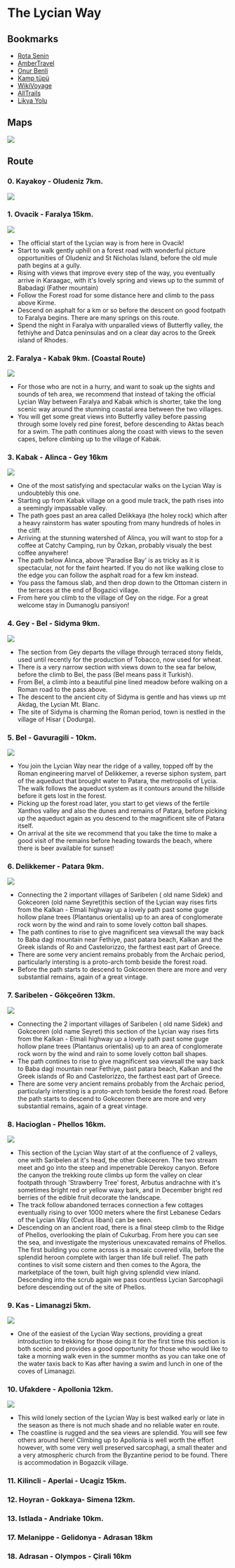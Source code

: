 # The Lycian Way

## Bookmarks

* [Rota Senin](https://www.rotasenin.com/likya-yolu/)
* [AmberTravel](https://www.ambertravel.com/map-of-the-lycian-way)
* [Onur Benli](https://www.youtube.com/watch?v=WHxGK_yyp_U&list=PLyn6bf31fZGe3wCj_dVSVfsE_BBqdqjsJ)
* [Kamp tüpü](https://www.facebook.com/groups/likya/permalink/896188503879297)
* [WikiVoyage](https://en.wikivoyage.org/wiki/Lycian_Way)
* [AllTrails](https://www.alltrails.com/trail/turkey/mugla/lycian-way)
* [Likya Yolu](https://www.likyayolu.org/2018/02/001-fethiye-ovacik.html)

## Maps

![](https://cldup.com/UHoPG7u6RE.png)

## Route

### 0. Kayakoy - Oludeniz 7km.

![](https://cldup.com/4zRNQTuuXg.png)

### 1. Ovacik - Faralya 15km.

![](https://cldup.com/8T8HHtxiSm.png)

* The official start of the Lycian way is from here in Ovacik! 
* Start to walk gently uphill on a forest road with wonderful picture opportunities of Oludeniz and St Nicholas Island, before the old mule path begins at a gully. 
* Rising with views that improve every step of the way, you eventually arrive in Karaagac, with it's lovely spring and views up to the summit of Babadagi (Father mountain)
* Follow the Forest road for some distance here and climb to the pass above Kirme. 
* Descend on asphalt for a km or so before the descent on good footpath to Faralya begins. There are many springs on this route. 
* Spend the night in Faralya with unparalled views of Butterfly valley, the fethiyhe and Datca peninsulas and on a clear day acros to the Greek island of Rhodes.


### 2. Faralya - Kabak 9km. (Coastal Route)

![](https://cldup.com/UzLO0Djvip.png)

* For those who are not in a hurry, and want to soak up the sights and sounds of teh area, we recommend that instead of taking the official Lycian Way between Faralya and Kabak which is shorter, take the long scenic way around the stunning coastal area between the two villages.
* You will get some great views into Butterfly valley before passing through some lovely red pine forest, before descending to Aktas beach for a swim. The path continues along the coast with views to the seven capes, before climbing up to the village of Kabak.

### 3. Kabak - Alinca - Gey 16km

![](https://cldup.com/CLCGhtNhhX.png)

* One of the most satisfying and spectacular walks on the Lycian Way is undoubtebly this one.
* Starting up from Kabak village on a good mule track, the path rises into a seemingly impassable valley.  
* The path goes past an area called Delikkaya (the holey rock) which after a heavy rainstorm has water spouting from many hundreds of holes in the cliff.
* Arriving at the stunning watershed of Alinca,  you will want to stop for a coffee at Catchy Camping, run by Özkan, probably visualy the best coffee anywhere!
* The path below Alınca, above 'Paradise Bay' is as tricky as it is spectacular, not for the faint hearted. If you do not like walking close to the edge you can follow the asphalt road for a few km instead.
* You pass the famous slab, and then drop down to the Ottoman cistern in the terraces at the end of Bogazici village.
* From here you climb to the village of Gey on the ridge.  For a great welcome stay in Dumanoglu pansiyon!

### 4. Gey - Bel - Sidyma 9km.

![](https://cldup.com/vY1NDgU9C6.png)

* The section from Gey departs the village through terraced stony fields, used until recently for the production of Tobacco, now used for wheat.  
* There is a very narrow section with views down to the sea far below, before the climb to Bel, the pass (Bel means pass it Turkish).
* From Bel, a climb into a beautiful pine lined meadow before walking on a Roman road to the pass above. 
* The descent to the ancient city of Sidyma is gentle and has views up mt Akdag, the Lycian Mt. Blanc.
* The site of Sidyma is charming the Roman period, town is nestled in the village of Hisar ( Dodurga).

### 5. Bel - Gavuragili - 10km.

![](https://cldup.com/9NV6hLNckc.png)

* You join the Lycian Way near the ridge of a valley, topped off by the Roman engineering marvel of Delikkemer, a reverse siphon system, part of the aqueduct that brought water to Patara, the metropolis of Lycia. The walk follows the aqueduct system as it contours around the hillside before it gets lost in the forest.
* Picking up the forest road later, you start to get views of the fertile Xanthos valley and also the dunes and remains of Patara, before picking up the aqueduct again as you descend to the magnificent site of Patara itself.
* On arrival at the site we recommend that you take the time to make a good visit of the remains before heading towards the beach, where there is beer available for sunset!

### 6. Delikkemer - Patara 9km.

![](https://cldup.com/wjHYBj3eiB.png)

* Connecting the 2 important villages of Saribelen ( old name Sidek) and Gokceoren (old name Seyret)this section of the Lycian way rises firts from the Kalkan - Elmali highway up a lovely path past some guge hollow plane trees (Plantanus orientalis) up to an area of conglomerate rock worn by the wind and rain to some lovely cotton ball shapes.
* The path contines to rise to give magnificent sea viewsall the way back to Baba dagi mountain near Fethiye, past patara beach, Kalkan and the Greek islands of Ro and Castelorizzo, the farthest east part of Greece.  
* There are some very ancient remains probably from the Archaic period, particularly intersting is a proto-arch tomb beside the forest road.  
* Before the path starts to descend to Gokceoren there are more and very substantial remains, again of a great vintage.

### 7. Saribelen - Gökçeören 13km.

![](https://cldup.com/rae3GyntNl.png)

* Connecting the 2 important villages of Saribelen ( old name Sidek) and Gokceoren (old name Seyret) this section of the Lycian way rises firts from the Kalkan - Elmali highway up a lovely path past some guge hollow plane trees (Plantanus orientalis) up to an area of conglomerate rock worn by the wind and rain to some lovely cotton ball shapes.  
* The path contines to rise to give magnificent sea viewsall the way back to Baba dagi mountain near Fethiye, past patara beach, Kalkan and the Greek islands of Ro and Castelorizzo, the farthest east part of Greece.  
* There are some very ancient remains probably from the Archaic period, particularly intersting is a proto-arch tomb beside the forest road.  Before the path starts to descend to Gokceoren there are more and very substantial remains, again of a great vintage.

### 8. Hacioglan - Phellos 16km.

![](https://cldup.com/f0VxQvzUML.png)

* This section of the Lycian Way start of at the confluence of 2 valleys, one with Saribelen at it's head, the other Gokceoren.  The two stream meet and go into the steep and impenetrable Derekoy canyon.  Before the canyon the trekking route climbs up form the valley on clear footpath through 'Strawberry Tree' forest, Arbutus andrachne with it's sometimes bright red or yellow waxy bark, and in December bright red berries of the edible fruit decorate the landscape.  
* The track follow abandoned terraces connection a few cottages eventually rising to over 1000 meters where the first Lebanese Cedars of the Lycian Way (Cedrus libani) can be seen.
* Descending on an ancient road, there is a final steep climb to the Ridge of Phellos, overlooking the plain of Cukurbag.  From here you can see the sea, and investigate the mysterious unexcavated remains of Phellos.  The first building you come across is a mosaic covered villa, before the splendid heroon complete with larger than life bull relief.   The path contines to visit some cistern and then comes to the Agora, the marketplace of the town, built high giving splendid view inland.  Descending into the scrub again we pass countless Lycian Sarcophagii before descending out of the site of Phellos.

### 9. Kas - Limanagzi 5km.

![](https://cldup.com/5Z9l_L6g7h.png)

* One of the easiest of the Lycian Way sections, providing a great introduction to trekking for those doing it for the first time this section is both scenic and provides a good opportunity for those who would like to take a morning walk even in the summer months as you can take one of the water taxis back to Kas after having a swim and lunch in one of the coves of Limanagzi.

### 10. Ufakdere - Apollonia 12km.

![](https://cldup.com/aewbVdaxN1.png)

* This wild lonely section of the Lycian Way is best walked early or late in the season as there is not much shade and no reliable water en route.
* The coastline is rugged and the sea views are splendid. You will see few others around here!  Climbing up to Apollonia is well worth the effort however, with some very well preserved sarcophagi, a small theater and a very atmospheric church from the Byzantine period to be found.  There is accommodation in Bogazcik village.

### 11. Kilincli - Aperlai - Ucagiz 15km.
### 12. Hoyran - Gokkaya- Simena 12km.
### 13. Istlada - Andriake 10km.
### 17. Melanippe - Gelidonya - Adrasan 18km
### 18. Adrasan - Olympos - Çirali 16km
